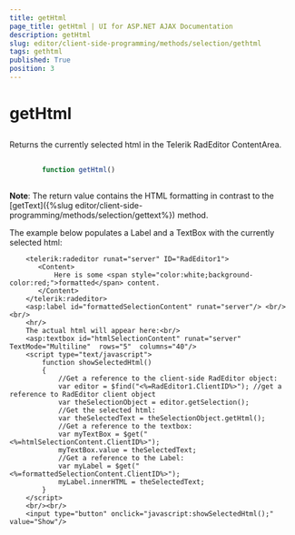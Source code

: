 ```yaml
---
title: getHtml
page_title: getHtml | UI for ASP.NET AJAX Documentation
description: getHtml
slug: editor/client-side-programming/methods/selection/gethtml
tags: gethtml
published: True
position: 3
---
```


# getHtml



## 

Returns the currently selected html in the Telerik RadEditor ContentArea.

````JavaScript
	     
		function getHtml()
				
````



__Note__: The return value contains the HTML formatting in contrast to the [getText]({%slug editor/client-side-programming/methods/selection/gettext%}) method.

The example below populates a Label and a TextBox with the currently selected html:

````ASPNET
	<telerik:radeditor runat="server" ID="RadEditor1">
	   <Content>
	       Here is some <span style="color:white;background-color:red;">formatted</span> content.
	   </Content>
	</telerik:radeditor>
	<asp:label id="formattedSelectionContent" runat="server"/> <br/><br/>
	<hr/>
	The actual html will appear here:<br/>
	<asp:textbox id="htmlSelectionContent" runat="server" TextMode="Multiline"  rows="5"  columns="40"/>
	<script type="text/javascript">
	    function showSelectedHtml()
	    {
	        //Get a reference to the client-side RadEditor object:
	        var editor = $find("<%=RadEditor1.ClientID%>"); //get a reference to RadEditor client object
	        var theSelectionObject = editor.getSelection();
	        //Get the selected html:
	        var theSelectedText = theSelectionObject.getHtml();
	        //Get a reference to the textbox:
	        var myTextBox = $get("<%=htmlSelectionContent.ClientID%>");
	        myTextBox.value = theSelectedText;
	        //Get a reference to the Label:
	        var myLabel = $get("<%=formattedSelectionContent.ClientID%>");
	        myLabel.innerHTML = theSelectedText;
	    }
	</script>
	<br/><br/>
	<input type="button" onclick="javascript:showSelectedHtml();" value="Show"/> 
````


